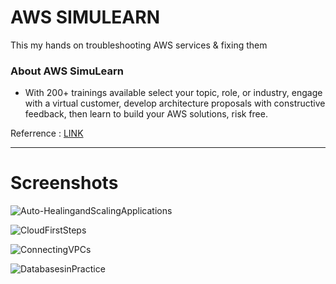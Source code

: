 # **AWS SIMULEARN**
This my hands on troubleshooting AWS services & fixing them

### **About AWS SimuLearn**
- With 200+ trainings available select your topic, role, or industry, engage with a virtual customer, develop architecture proposals with constructive feedback, then learn to build your AWS solutions, risk free.

Referrence : [LINK](https://aws.amazon.com/training/digital/aws-simulearn/)

---
# **Screenshots**

![Auto-HealingandScalingApplications](https://github.com/user-attachments/assets/5cc1aca3-8216-4d1d-8f1f-2a8dd8d228cd)

![CloudFirstSteps](https://github.com/user-attachments/assets/3e77ae98-643f-4453-a772-1935b0cd79b2)

![ConnectingVPCs](https://github.com/user-attachments/assets/19c19a4b-8c2f-4c6d-a7fb-5f3fd7bad171)

![DatabasesinPractice](https://github.com/user-attachments/assets/325ce5d9-8633-4742-a01d-4bc5739154f9)



